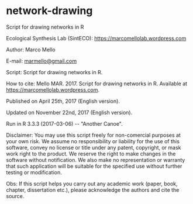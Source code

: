 # network-drawing
Script for drawing networks in R

Ecological Synthesis Lab (SintECO): https://marcomellolab.wordpress.com

Author: Marco Mello

E-mail: marmello@gmail.com 

Script: Script for drawing networks in R.

How to cite: Mello MAR. 2017. Script for drawing networks in R. Available at https://marcomellolab.wordpress.com.

Published on April 25th, 2017 (English version).

Updated on November 22nd, 2017 (English version).

Run in R 3.3.3 (2017-03-06) -- "Another Canoe".

Disclaimer: You may use this script freely for non-comercial purposes at your own risk. We assume no responsibility or liability for the use of this software, convey no license or title under any patent, copyright, or mask work right to the product. We reserve the right to make changes in the software without notification. We also make no representation or warranty that such application will be suitable for the specified use without further testing or modification.

Obs: If this script helps you carry out any academic work (paper, book, chapter, dissertation etc.), please acknowledge the authors and cite the source.
